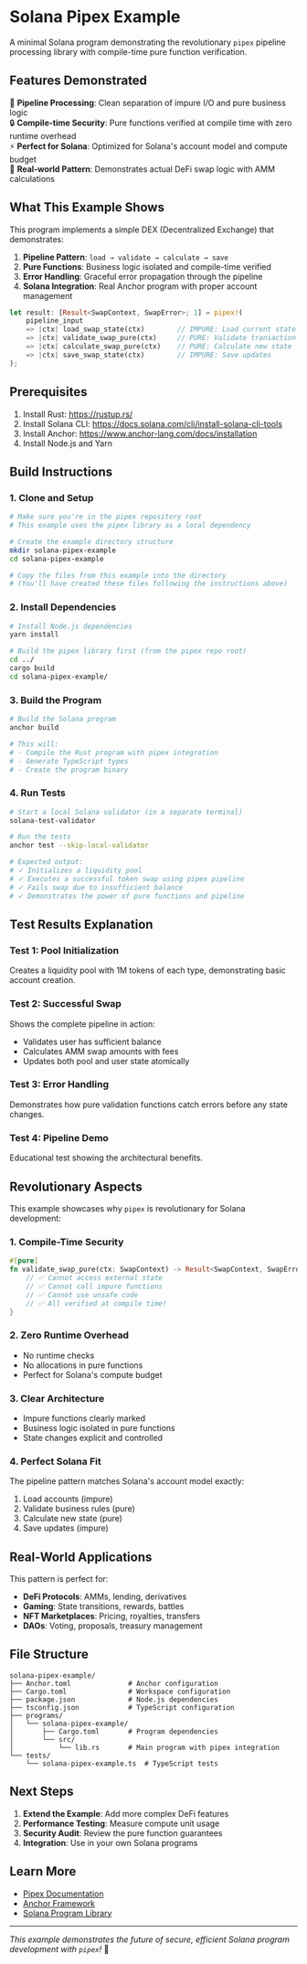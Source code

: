 # Solana Pipex Example

A minimal Solana program demonstrating the revolutionary `pipex` pipeline processing library with compile-time pure function verification.

## Features Demonstrated

🚀 **Pipeline Processing**: Clean separation of impure I/O and pure business logic  
🔒 **Compile-time Security**: Pure functions verified at compile time with zero runtime overhead  
⚡ **Perfect for Solana**: Optimized for Solana's account model and compute budget  
🎯 **Real-world Pattern**: Demonstrates actual DeFi swap logic with AMM calculations  

## What This Example Shows

This program implements a simple DEX (Decentralized Exchange) that demonstrates:

1. **Pipeline Pattern**: `load → validate → calculate → save`
2. **Pure Functions**: Business logic isolated and compile-time verified
3. **Error Handling**: Graceful error propagation through the pipeline
4. **Solana Integration**: Real Anchor program with proper account management

```rust
let result: [Result<SwapContext, SwapError>; 1] = pipex!(
    pipeline_input
    => |ctx| load_swap_state(ctx)        // IMPURE: Load current state
    => |ctx| validate_swap_pure(ctx)     // PURE: Validate transaction
    => |ctx| calculate_swap_pure(ctx)    // PURE: Calculate new state
    => |ctx| save_swap_state(ctx)        // IMPURE: Save updates
);
```

## Prerequisites

1. Install Rust: https://rustup.rs/
2. Install Solana CLI: https://docs.solana.com/cli/install-solana-cli-tools
3. Install Anchor: https://www.anchor-lang.com/docs/installation
4. Install Node.js and Yarn

## Build Instructions

### 1. Clone and Setup

```bash
# Make sure you're in the pipex repository root
# This example uses the pipex library as a local dependency

# Create the example directory structure
mkdir solana-pipex-example
cd solana-pipex-example

# Copy the files from this example into the directory
# (You'll have created these files following the instructions above)
```

### 2. Install Dependencies

```bash
# Install Node.js dependencies
yarn install

# Build the pipex library first (from the pipex repo root)
cd ../
cargo build
cd solana-pipex-example/
```

### 3. Build the Program

```bash
# Build the Solana program
anchor build

# This will:
# - Compile the Rust program with pipex integration
# - Generate TypeScript types
# - Create the program binary
```

### 4. Run Tests

```bash
# Start a local Solana validator (in a separate terminal)
solana-test-validator

# Run the tests
anchor test --skip-local-validator

# Expected output:
# ✓ Initializes a liquidity pool
# ✓ Executes a successful token swap using pipex pipeline
# ✓ Fails swap due to insufficient balance
# ✓ Demonstrates the power of pure functions and pipeline
```

## Test Results Explanation

### Test 1: Pool Initialization
Creates a liquidity pool with 1M tokens of each type, demonstrating basic account creation.

### Test 2: Successful Swap
Shows the complete pipeline in action:
- Validates user has sufficient balance
- Calculates AMM swap amounts with fees
- Updates both pool and user state atomically

### Test 3: Error Handling
Demonstrates how pure validation functions catch errors before any state changes.

### Test 4: Pipeline Demo
Educational test showing the architectural benefits.

## Revolutionary Aspects

This example showcases why `pipex` is revolutionary for Solana development:

### 1. Compile-Time Security
```rust
#[pure]
fn validate_swap_pure(ctx: SwapContext) -> Result<SwapContext, SwapError> {
    // ✅ Cannot access external state
    // ✅ Cannot call impure functions  
    // ✅ Cannot use unsafe code
    // ✅ All verified at compile time!
}
```

### 2. Zero Runtime Overhead
- No runtime checks
- No allocations in pure functions
- Perfect for Solana's compute budget

### 3. Clear Architecture
- Impure functions clearly marked
- Business logic isolated in pure functions
- State changes explicit and controlled

### 4. Perfect Solana Fit
The pipeline pattern matches Solana's account model exactly:
1. Load accounts (impure)
2. Validate business rules (pure)
3. Calculate new state (pure)
4. Save updates (impure)

## Real-World Applications

This pattern is perfect for:
- **DeFi Protocols**: AMMs, lending, derivatives
- **Gaming**: State transitions, rewards, battles
- **NFT Marketplaces**: Pricing, royalties, transfers
- **DAOs**: Voting, proposals, treasury management

## File Structure

```
solana-pipex-example/
├── Anchor.toml              # Anchor configuration
├── Cargo.toml               # Workspace configuration
├── package.json             # Node.js dependencies
├── tsconfig.json            # TypeScript configuration
├── programs/
│   └── solana-pipex-example/
│       ├── Cargo.toml       # Program dependencies
│       └── src/
│           └── lib.rs       # Main program with pipex integration
└── tests/
    └── solana-pipex-example.ts  # TypeScript tests
```

## Next Steps

1. **Extend the Example**: Add more complex DeFi features
2. **Performance Testing**: Measure compute unit usage
3. **Security Audit**: Review the pure function guarantees
4. **Integration**: Use in your own Solana programs

## Learn More

- [Pipex Documentation](../README.md)
- [Anchor Framework](https://www.anchor-lang.com/)
- [Solana Program Library](https://spl.solana.com/)

---

*This example demonstrates the future of secure, efficient Solana program development with `pipex`!* 🚀 